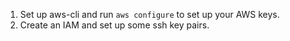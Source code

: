 1. Set up aws-cli and run `aws configure` to set up your AWS keys.
1. Create an IAM and set up some ssh key pairs.
